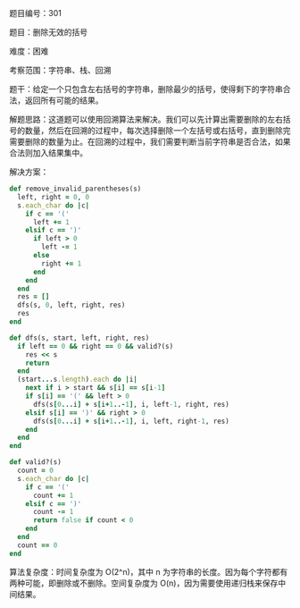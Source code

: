 题目编号：301

题目：删除无效的括号

难度：困难

考察范围：字符串、栈、回溯

题干：给定一个只包含左右括号的字符串，删除最少的括号，使得剩下的字符串合法，返回所有可能的结果。

解题思路：这道题可以使用回溯算法来解决。我们可以先计算出需要删除的左右括号的数量，然后在回溯的过程中，每次选择删除一个左括号或右括号，直到删除完需要删除的数量为止。在回溯的过程中，我们需要判断当前字符串是否合法，如果合法则加入结果集中。

解决方案：

```ruby
def remove_invalid_parentheses(s)
  left, right = 0, 0
  s.each_char do |c|
    if c == '('
      left += 1
    elsif c == ')'
      if left > 0
        left -= 1
      else
        right += 1
      end
    end
  end
  res = []
  dfs(s, 0, left, right, res)
  res
end

def dfs(s, start, left, right, res)
  if left == 0 && right == 0 && valid?(s)
    res << s
    return
  end
  (start...s.length).each do |i|
    next if i > start && s[i] == s[i-1]
    if s[i] == '(' && left > 0
      dfs(s[0...i] + s[i+1..-1], i, left-1, right, res)
    elsif s[i] == ')' && right > 0
      dfs(s[0...i] + s[i+1..-1], i, left, right-1, res)
    end
  end
end

def valid?(s)
  count = 0
  s.each_char do |c|
    if c == '('
      count += 1
    elsif c == ')'
      count -= 1
      return false if count < 0
    end
  end
  count == 0
end
```

算法复杂度：时间复杂度为 O(2^n)，其中 n 为字符串的长度。因为每个字符都有两种可能，即删除或不删除。空间复杂度为 O(n)，因为需要使用递归栈来保存中间结果。
